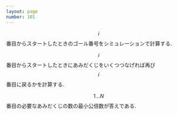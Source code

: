 ```yaml
---
layout: page
number: 101
---
```

$$ i $$ 番目からスタートしたときのゴール番号をシミュレーションで計算する.

$$ i $$ 番目からスタートしたときにあみだくじをいくつつなげれば再び $$ i $$ 番目に戻るかを計算する.

$$ 1 \dots N $$ 番目の必要なあみだくじの数の最小公倍数が答えである.
